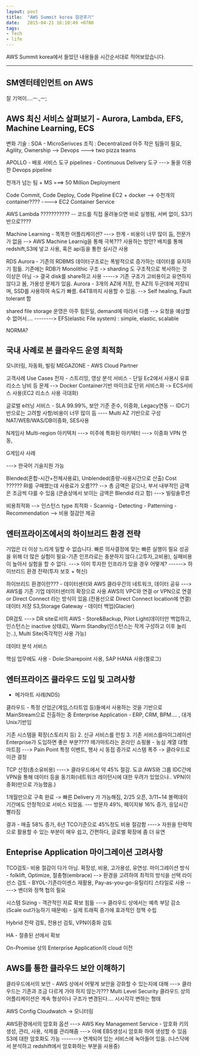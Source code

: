 ```yaml
---
layout: post
title:  "AWS Summit korea 참관후기"
date:   2015-04-21 16:10:49 +0700
tags:
- Tech
- life
---
```


AWS Summit korea에서 들었던 내용들을 시간순서대로 적어보았습니다.

---


SM엔터테인먼트 on AWS
---

잘 기억이....ㅡ.,ㅡ;


AWS 최신 서비스 살펴보기 - Aurora, Lambda, EFS, Machine Learning, ECS
---

변화
기술 : SOA - MicroSerivces
조직 : Decentralized 아주 작은 팀들이 필요,  Agility, Ownership --> Devops
   ---> two pizza teams

APOLLO - 배포 서비스 도구
pipelines - Continuous Delivery 도구
---> 둘을 이용한 Devops pipeline

천개가 넘는 팀 + MS  ===> 50 Million Deployment

Code Commit, Code Deploy, Code Pipeline
EC2 + docker --> 수천개의 container???? ----> EC2 Container Service

AWS Lambda ??????????? -- 코드를 직접 올려놓으면 바로 실행됨, 서버 없이, S3기반으로????

Machine Learning - 똑똑한 어플리케이션? ---> 한계 - 비용이 너무 많이 듬, 전문가가 없음 --> AWS Machine Learnig을 통해 극복???
사용하는 방안? 배치를 통해 redshift,S3에 넣고 사용, 혹은 api등을 통한 실시간 사용

RDS Aurora - 기존의 RDBMS 데이터구조로는 폭발적으로 증가하는 데이터를 유지하기 힘듦. 기존에는 RDB가 Monolithic 구조 -> sharding 도 구조적으로 복사하는 것 이상은 아님 -> 결국 disk를 share하고 사용
-----> 기존 구조가 고비용이고 유연하지 않다고 봄, 가용성 문제가 있음.
Aurora - 3개의 AZ에 저장, 한 AZ의 두군데에 저장되며, SSD를 사용하여 속도가 빠름. 64TB까지 사용할 수 있음. --> Self healing, Fault tolerant 함


shared file storage 운영은 아주 힘든일, demand에 따라서 다름 --> 요청을 예상할 수 없어서....
--------> EFS(elastic File system) : simple, elastic, scalable

NORMA?


국내 사례로 본 클라우드 운영 최적화
---


모니터링, 자동화, 빌링
MEGAZONE - AWS Cloud Partner

고객사례 Use Cases
전자 - 스트리밍, 영상 분석 서비스 - 단일 Ec2에서 사용시 유휴리소스 낭비 등 문제 --> Docker Container기반 마이크로 단위 서비스화  -> ECS서비스 사용(EC2 리소스 사용 극대화)

글로벌 e러닝 서비스 - SLA 99.99%, 보안 기준 준수, 이중화, Legacy연동
-- IDC기반으로는 고려할 사항/비용이 너무 많이 듬
---- Multi AZ 기반으로 구성 NAT/WEB/WAS/DB이중화, SES사용

N게임사 Multi-region 아키텍처 ---> 미주에 특화된 아키텍터
---> 이중화 VPN 연동,

G게임사 사례

---> 한국어 기술지원 가능

Blended(혼합-시간+전체사용료), Unblended(종량-사용시간으로 산출) Cost ?????? RI를 구매했는데 사용료가 오름??? --> 총 금액은 같으나, 부서 내부적인 금액은 조금씩 다를 수 있음
(콘솔상에서 보이는 금액은 Blendid 라고 함) ---> 빌링솔루션


비용최적화
--> 인스턴스 type 최적화 - Scannig - Detecting - Patterning - Recommendation --> 비용 절감안 제공


엔터프라이즈에서의 하이브리드 환경 전략
---

기업은 더 이상 느리게 일할 수 없습니다.
빠른 의사결정에 맞는 빠른 실행이 필요
성공을 위해 더 많은 실험이 필요-기존 인프라로는 충분하지 않다.(고투자,고비용), 실패비용이 높아서 실험을 할 수 없다. ---> 이미 투자한 인프라가 있을 경우 어떻게?
------> 하이브리드 환경 전략(투자 보호 + 혁신)

하이브리드 환경이란??? - 데이터센터와 AWS 클라우간의  네트워크, 데이터 공유
---> AWS를 기존 기업 데이터센터의 확장으로 사용
AWS의 VPC와 연결 or VPN으로 연결 or Direct Connect 라는 방식이 있음.(전용선으로 Direct Connect location에 연결)
데이터 저장 S3,Storage Gateway - 데이터 백업(Glacier)

DR검토
---> DR site로서의 AWS - Store&Backup, Pilot Light(데이터만 백업하고, 인스턴스는 inactive 상태로), Warm Standby(인스턴스는 작게 구성하고 이후 늘리는..), Multi Site(즉각적인 사용 가능)

데이터 분석 서비스

핵심 업무에도 사용 - Dole:Sharepoint 사용, SAP HANA 사용(켈로그)


엔터프라이즈 클라우드 도입 및 고려사항
---

- 메가마트 사례(NDS)

클라우드 - 특정 산업군(게임,스타트업 등)들에서 사용하는 것을 기반으로 MainStream으로 진출하는 중
Enterprise Application - ERP, CRM, BPM.... , 대개 Unix기반임

기존 시스템을 확장(스토리지 등) 2. 신규 서비스를 런칭 3. 기존 서비스를마이그레이션
Enterprise가 도입하면 좋은 부분???? 메가마트라는 온라인 쇼핑몰 - 농심 계열 대형 마트점 ---> Pain Point 특정 이벤트, 행사 시 동접 증가로 시스템 폭주 -> 클라우드로 이관 결정

TCP 산정(총소유비용) ----> 클라우드에서 약 45% 절감.
도쿄 AWS와 그룹 IDC간에 VPN을 통해 데이터 등을 동기화(네트워크 레이턴시에 대한 우려가 있었으나.. VPN(이중화)만으로 가능했음.)

1개월만으로 구축 완료 -> 빠른 Delivery 가 가능해짐, 2/25 오픈, 3/11~14 블랙데이 기간에도 안정적으로 서비스 되었음.
--- 방문자 49%, 페이지뷰 16% 증가, 응답시간 빨라짐

결과 - 매출 58% 증가, 6년 TCO기준으로 45%정도 비용 절감함
----> 자원을 탄력적으로 활용할 수 있는 부분이 매우 쉽고, 간편하다, 글로벌 확장에 좀 더 유연


Enteprise Application 마이그레이션 고려사항
---

TCO검토- 비용 절감이 다가 아님. 확장성, 비용, 고가용성, 유연성.
마이그레이션 방식 - folklift, Optimize, 절충형(embrace) --> 환경을 고려하여 최적의 방식을 선택
라이선스 검토 - BYOL-기존라이센스 재활용, Pay-as-you-go-유틸리티 스타일로 사용
-----> 벤더와 정책 협의 필요

시스템 Sizing - 객관적인 자료 확보 힘듦 ---> 클라우드 상에서는 예측 부담 감소(Scale out가능하기 때문에) - 실제 트래픽 증가에 효과적인 정책 수립

Hybrid 전략 검토, 전용선 검토, VPN이중화 검토

HA - 절충된 선에서 확보

On-Promise 상의 Enterprise Application의 cloud 이전


AWS를 통한 클라우드 보안 이해하기
---

클라우드에서의 보안 - AWS 상에서 어떻게 보안을 강화할 수 있는지에 대해
---> 클라우드는 기존과 조금 다르게 가야 하지 않는가???
Multi Level Security
클라우드 상의 어플리케이션은 계속 형상이나 구조가 변경된다.... 시시각각 변하는 형태

AWS Config
Cloudwatch -> 모니터링

AWS환경에서의 암호화 옵션
---> AWS Key Management Service - 암호화 키의 생성, 관리, 사용, 삭제를 관리해줌
---> 아예 EBS생성시 암호화 하여 생성할 수 있음
S3에 대한 암호화도 가능 -------> 연계되어 있는 서비스에 녹아들어 있음.
(나스닥에서 분석하고 redshift에서 암호화하는 부분을 사용중)

